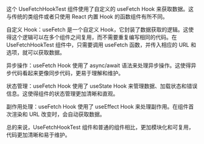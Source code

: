这个 UseFetchHookTest 组件使用了自定义的 useFetch Hook 来获取数据。这与传统的类组件或者只使用 React 内置 Hook 的函数组件有所不同。

自定义 Hook：useFetch 是一个自定义 Hook，它封装了数据获取的逻辑。这使得这个逻辑可以在多个组件之间复用，而不需要重复编写相同的代码。在 UseFetchHookTest 组件中，只需要调用 useFetch 函数，并传入相应的 URL 和选项，就可以获取数据。

异步操作：useFetch Hook 使用了 async/await 语法来处理异步操作。这使得异步代码看起来更像同步代码，更易于理解和维护。

状态管理：useFetch Hook 使用了 useState Hook 来管理数据、加载状态和错误信息。这使得组件的状态管理更加清晰和直观。

副作用处理：useFetch Hook 使用了 useEffect Hook 来处理副作用。在组件首次渲染和 URL 改变时，会自动获取数据。

总的来说，UseFetchHookTest 组件和普通的组件相比，更加模块化和可复用，代码更加清晰和易于维护。
